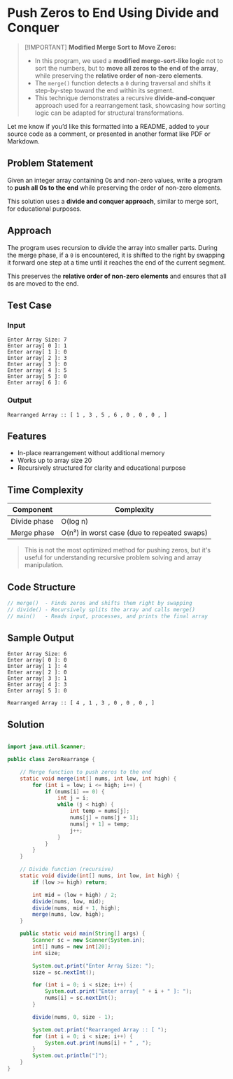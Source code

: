 # Push Zeros to End Using Divide and Conquer

> \[!IMPORTANT]
> **Modified Merge Sort to Move Zeros:**
>
> * In this program, we used a **modified merge-sort-like logic** not to sort the numbers, but to **move all zeros to the end of the array**, while preserving the **relative order of non-zero elements**.
> * The `merge()` function detects a `0` during traversal and shifts it step-by-step toward the end within its segment.
> * This technique demonstrates a recursive **divide-and-conquer** approach used for a rearrangement task, showcasing how sorting logic can be adapted for structural transformations.

Let me know if you’d like this formatted into a README, added to your source code as a comment, or presented in another format like PDF or Markdown.


## Problem Statement

Given an integer array containing 0s and non-zero values, write a program to **push all 0s to the end** while preserving the order of non-zero elements.

This solution uses a **divide and conquer approach**, similar to merge sort, for educational purposes.

## Approach

The program uses recursion to divide the array into smaller parts. During the merge phase, if a `0` is encountered, it is shifted to the right by swapping it forward one step at a time until it reaches the end of the current segment.

This preserves the **relative order of non-zero elements** and ensures that all `0`s are moved to the end.

## Test Case

### Input

```
Enter Array Size: 7
Enter array[ 0 ]: 1
Enter array[ 1 ]: 0
Enter array[ 2 ]: 3
Enter array[ 3 ]: 0
Enter array[ 4 ]: 5
Enter array[ 5 ]: 0
Enter array[ 6 ]: 6
```

### Output

```
Rearranged Array :: [ 1 , 3 , 5 , 6 , 0 , 0 , 0 , ]
```

## Features

* In-place rearrangement without additional memory
* Works up to array size 20
* Recursively structured for clarity and educational purpose

## Time Complexity

| Component    | Complexity                                  |
| ------------ | ------------------------------------------- |
| Divide phase | O(log n)                                    |
| Merge phase  | O(n²) in worst case (due to repeated swaps) |

> This is not the most optimized method for pushing zeros, but it's useful for understanding recursive problem solving and array manipulation.

## Code Structure

```java
// merge()  - Finds zeros and shifts them right by swapping
// divide() - Recursively splits the array and calls merge()
// main()   - Reads input, processes, and prints the final array
```

## Sample Output

```
Enter Array Size: 6
Enter array[ 0 ]: 0
Enter array[ 1 ]: 4
Enter array[ 2 ]: 0
Enter array[ 3 ]: 1
Enter array[ 4 ]: 3
Enter array[ 5 ]: 0

Rearranged Array :: [ 4 , 1 , 3 , 0 , 0 , 0 , ]
```

## Solution

```java

import java.util.Scanner;

public class ZeroRearrange {

    // Merge function to push zeros to the end
    static void merge(int[] nums, int low, int high) {
        for (int i = low; i <= high; i++) {
            if (nums[i] == 0) {
                int j = i;
                while (j < high) {
                    int temp = nums[j];
                    nums[j] = nums[j + 1];
                    nums[j + 1] = temp;
                    j++;
                }
            }
        }
    }

    // Divide function (recursive)
    static void divide(int[] nums, int low, int high) {
        if (low >= high) return;

        int mid = (low + high) / 2;
        divide(nums, low, mid);
        divide(nums, mid + 1, high);
        merge(nums, low, high);
    }

    public static void main(String[] args) {
        Scanner sc = new Scanner(System.in);
        int[] nums = new int[20];
        int size;

        System.out.print("Enter Array Size: ");
        size = sc.nextInt();

        for (int i = 0; i < size; i++) {
            System.out.print("Enter array[ " + i + " ]: ");
            nums[i] = sc.nextInt();
        }

        divide(nums, 0, size - 1);

        System.out.print("Rearranged Array :: [ ");
        for (int i = 0; i < size; i++) {
            System.out.print(nums[i] + " , ");
        }
        System.out.println("]");
    }
}

```
